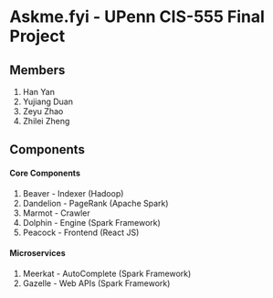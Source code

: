 # Askme.fyi - UPenn CIS-555 Final Project

## Members
1. Han Yan
2. Yujiang Duan
3. Zeyu Zhao
4. Zhilei Zheng

## Components
#### Core Components
1. Beaver - Indexer (Hadoop)
2. Dandelion - PageRank (Apache Spark)
3. Marmot - Crawler
4. Dolphin - Engine (Spark Framework)
5. Peacock - Frontend (React JS)
  
#### Microservices
1. Meerkat - AutoComplete (Spark Framework)
2. Gazelle - Web APIs (Spark Framework)

